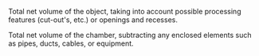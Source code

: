 Total net volume of the object, taking into account possible processing features (cut-out's, etc.) or openings and recesses.


<!-- comment -->


Total net volume of the chamber, subtracting any enclosed elements such as pipes, ducts, cables, or equipment.
